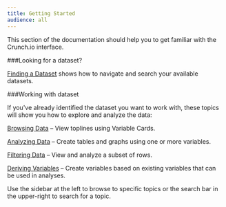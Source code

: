 ```yaml
---
title: Getting Started
audience: all
---
```


This section of the documentation should help you to get familiar with the Crunch.io interface.

###Looking for a dataset?

[Finding a Dataset](crunch_selecting-a-dataset.html) shows how to navigate and search your available datasets.

###Working with dataset

If you've already identified the dataset you want to work with, these topics will show you how to explore and analyze the data:

[Browsing Data](crunch_browsing.html) – View toplines using Variable Cards.

[Analyzing Data](crunch_analyzing-data.html) – Create tables and graphs using one or more variables.

[Filtering Data](crunch_filtering-data.html) – View and analyze a subset of rows.

[Deriving Variables](crunch_creating-variables.html) – Create variables based on existing variables that can be used in analyses.

Use the sidebar at the left to browse to specific topics or the search bar in the upper-right to search for a topic.